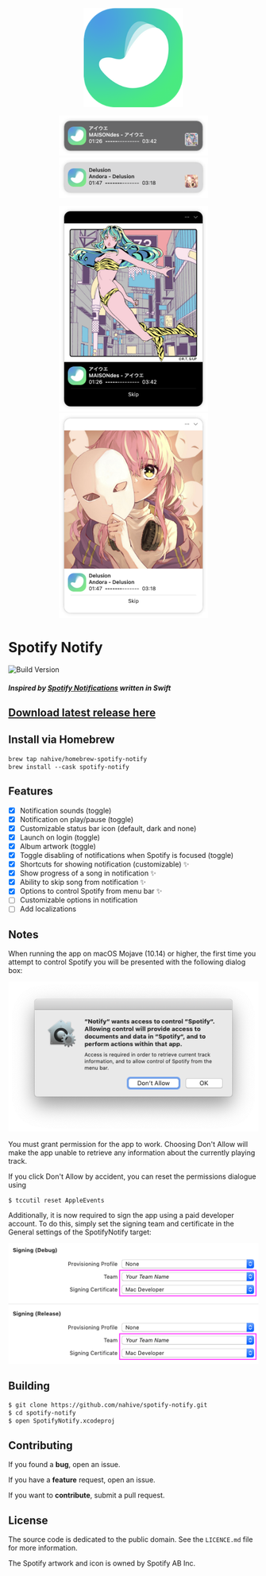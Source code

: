
<p align="center">
<img src="https://raw.githubusercontent.com/nahive/spotify-notify/master/logo.png" alt="Spotify Notify" width="200"/>
</p>
<p align="center">
<img src="https://raw.githubusercontent.com/nahive/spotify-notify/master/p1.png" alt="normal dark mode" width="300"/>
<img src="https://raw.githubusercontent.com/nahive/spotify-notify/master/p2.png" alt="normal light mode" width="300"/>
</p>
<p align="center">
<img src="https://raw.githubusercontent.com/nahive/spotify-notify/master/p3.png" alt="extended dark mode" width="300"/>
<img src="https://raw.githubusercontent.com/nahive/spotify-notify/master/p4.png" alt="extended light mode" width="300"/>
</p>

# Spotify Notify
![Build Version](https://img.shields.io/github/release/nahive/spotify-notify.svg)
<!-- [![Build Status](https://travis-ci.org/nahive/spotify-notify.png?branch=master)](https://travis-ci.org/nahive/spotify-notify) -->
##### *Inspired by [Spotify Notifications](https://github.com/citruspi/Spotify-Notifications) written in Swift*

## [Download latest release here](https://github.com/nahive/spotify-notify/releases)

## Install via Homebrew

```
brew tap nahive/homebrew-spotify-notify
brew install --cask spotify-notify
```

## Features

- [x] Notification sounds (toggle)
- [x] Notification on play/pause (toggle)
- [x] Customizable status bar icon (default, dark and none)
- [x] Launch on login (toggle)
- [x] Album artwork (toggle)
- [x] Toggle disabling of notifications when Spotify is focused (toggle)
- [x] Shortcuts for showing notification (customizable) ✨
- [x] Show progress of a song in notification ✨
- [x] Ability to skip song from notification ✨
- [x] Options to control Spotify from menu bar ✨
- [ ] Customizable options in notification
- [ ] Add localizations

## Notes

When running the app on macOS Mojave (10.14) or higher, the first time you attempt to control Spotify you will be presented with the following dialog box:

<p align="center"><img src="docs/authorisation.png" alt="Authorisation"/></p>

You must grant permission for the app to work. Choosing Don't Allow will make the app unable to retrieve any information about the currently playing track.

If you click Don't Allow by accident, you can reset the permissions dialogue using

```
$ tccutil reset AppleEvents
```

Additionally, it is now required to sign the app using a paid developer account. To do this, simply set the signing team and certificate in the General settings of the SpotifyNotify target:

<p align="center"><img src="docs/signing.png" alt="Signing"/></p>

## Building

```
$ git clone https://github.com/nahive/spotify-notify.git
$ cd spotify-notify
$ open SpotifyNotify.xcodeproj
```

## Contributing

If you found a **bug**, open an issue.

If you have a **feature** request, open an issue.

If you want to **contribute**, submit a pull request.

## License

The source code is dedicated to the public domain. See the `LICENCE.md` file for
more information.

The Spotify artwork and icon is owned by Spotify AB Inc.
